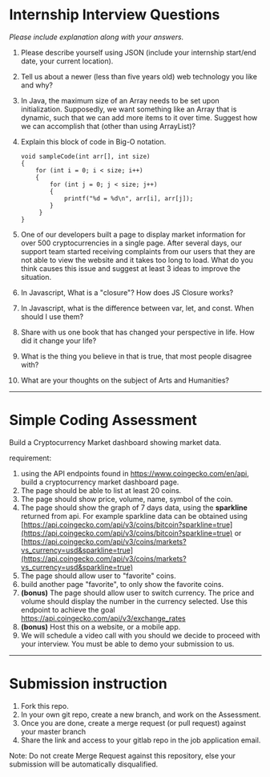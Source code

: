 # Internship Interview Questions
*Please include explanation along with your answers.*

1. Please describe yourself using JSON (include your internship start/end date, your current location).

2. Tell us about a newer (less than five years old) web technology you like and why?

3. In Java, the maximum size of an Array needs to be set upon initialization. Supposedly, we want something like an Array that is dynamic, such that we can add more items to it over time. Suggest how we can accomplish that (other than using ArrayList)?

4. Explain this block of code in Big-O notation.
    ```
    void sampleCode(int arr[], int size)
    {
        for (int i = 0; i < size; i++)
        {
            for (int j = 0; j < size; j++)
            {
                printf("%d = %d\n", arr[i], arr[j]);
            }
         }
    }
    ```

5. One of our developers built a page to display market information for over 500 cryptocurrencies in a single page. After several days, our support team started receiving complaints from our users that they are not able to view the website and it takes too long to load. What do you think causes this issue and suggest at least 3 ideas to improve the situation.

6. In Javascript, What is a "closure"? How does JS Closure works?

7. In Javascript, what is the difference between var, let, and const. When should I use them?

8. Share with us one book that has changed your perspective in life. How did it change your life?

9. What is the thing you believe in that is true, that most people disagree with?

10. What are your thoughts on the subject of Arts and Humanities?

---
# Simple Coding Assessment

Build a Cryptocurrency Market dashboard showing market data.

requirement:
1. using the API endpoints found in https://www.coingecko.com/en/api, build a cryptocurrency market dashboard page.
2. The page should be able to list at least 20 coins.
3. The page should show price, volume, name, symbol of the coin.
4. The page should show the graph of 7 days data, using the **sparkline** returned from api. For example sparkline data can be obtained using [https://api.coingecko.com/api/v3/coins/bitcoin?sparkline=true](https://api.coingecko.com/api/v3/coins/bitcoin?sparkline=true) or [https://api.coingecko.com/api/v3/coins/markets?vs_currency=usd&sparkline=true](https://api.coingecko.com/api/v3/coins/markets?vs_currency=usd&sparkline=true)
5. The page should allow user to "favorite" coins.
6. build another page "favorite", to only show the favorite coins.
5. **(bonus)** The page should allow user to switch currency. The price and volume should display the number in the currency selected. Use this endpoint to achieve the goal https://api.coingecko.com/api/v3/exchange_rates
6. **(bonus)** Host this on a website, or a mobile app.
7. We will schedule a video call with you should we decide to proceed with your interview. You must be able to demo your submission to us.

---
# Submission instruction

1. Fork this repo.
2. In your own git repo, create a new branch, and work on the Assessment.
3. Once you are done, create a merge request (or pull request) against your master branch
4. Share the link and access to your gitlab repo in the job application email.

Note: Do not create Merge Request against this repository, else your submission will be automatically disqualified.
